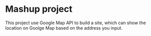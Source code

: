 # Mashup project

This project use Google Map API to build a site, which can show the location on Goolge Map based on the address you input.


